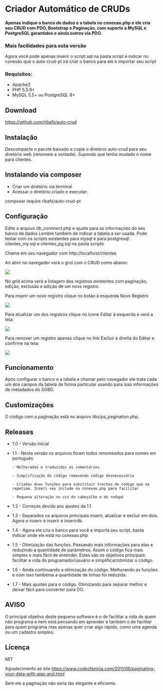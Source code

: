 # Criador Automático de CRUDs

#### Apenas indique o banco de dados e a tabela no conexao.php e ele cria seu CRUD com PDO, Bootstrap e Paginação, com suporte a MySQL e PostgreSQL garantidos e ainda outros via PDO.

### Mais facilidades para esta versão
Agora você pode apenas inserir o script.sql na pasta script e indicar no conexão que o auto-crud-pt irá criar o banco para ele e importar seu script

### Requisitos:
- Apache2
- PHP 5.5.9+
- MySQL 5.5+ ou PostgreSQL 8+

## Download
https://github.com/ribafs/auto-crud

## Instalação
Descompacte o pacote baixado e copie o diretório auto-crud para seu diretório web (renomeie a vontade).
Supondo que tenha mudado o nome para clientes.

## Instalando via composer
- Criar um diretório via terminal
- Acessar o diretório criado e executar:

composer require ribafs/auto-crud-pt

## Configuração

Edite o arquivo db_connnect.php e ajuste para as informações do seu banco de dados
Lembre também de indicar a tabela a ser usada.
Pode testar com os scripts existentes para mysql e para postgresql: clientes_my.sql e clientes_pg.sql na pasta scripts

Chame em seu navegador com
http://localhost/clientes

Ao abrir no navegador verá o grid com o CRUD como abaixo:

<img src="imagens/grid.png">

No grid acima verá a listagem dos registros existentes com paginação, edição, exclusão e adição de um novo registro.

Para inserir um novo registro clique no botão à esquerda Novo Registro

<img src="imagens/insert.png">

Para atualizar um dos registros clique no ícone Editar à esquerda e verá a tela:

<img src="imagens/update.png">

Para remover um registro apenas clique no link Excluir à direita do Editar e confirme na tela:

<img src="imagens/delete.png">

## Funcionamento

Após configurar o banco e a tabela e chamar pelo navegador ele trata cada um dos campos da tabela de forma particular usando para isso informações de metadados do SGBD.

## Customizações

O código com a paginação está no arquivo libs/ps_pagination.php.

## Releases

- 1.0 - Versão inicial
- 1.1 - Nesta versão os arquivos foram todos renomeados para nomes em português

      - Melhorados e traduzidos os comentários
      
      - Simplificação do código removendo código desnecessário
      
      - Criadas duas funções para substituir trechos de código que se repetiam. Inseri seu include na conexao.php para facilitar
      
      - Pequena alteração no css do cabeçalho e do rodapé

- 1.2 - Correçes devido aos ajustes da 1.1

- 1.3 - Separados os arquivos principais inserir, atualizar e excluir em dois. Agora o inserir é inserir e inserirdb.

- 1.4 - Agora ele cria o banco para você e importa seu script, basta indicar onde ele está no conexao.php

- 1.5 - Otimização das funções. Passando mais informações para elas e reduzindo a quantidade de parâmetros. Assim o código fica mais simples e mais fácil de entender. 
Estes são os objetivos principais: facilitar a vida do programador/usuário e simplificar/otimizar o código.

- 1.6 - Ainda continuando a otimização do código. Melhorando as funções e com isso tambéma a quantidade de linhas foi reduzida.

- 1.7 - Mais ajustes para o código. Otimizando para separar melhor e deixar fácil para converter para OO.

## AVISO
O principal objetivo deste pequeno software é o de facilitar a vida de quem não programa e nem está pensando em aprender e também o de facilitar para quem programa mas apenas quer criar algo rápido, como uma agenda ou um cadastro simples.

## Licença

MIT

Agradecimento ao site
https://www.codeofaninja.com/2011/06/paginating-your-data-with-ajax-and.html

Sem ele a paginação não seria tão elegante e eficiente.

